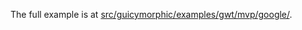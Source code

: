 The full example is at [src/guicymorphic/examples/gwt/mvp/google/](http://guicymorphic.googlecode.com/svn/trunk/examples/src/guicymorphic/examples/gwt/mvp/google).

